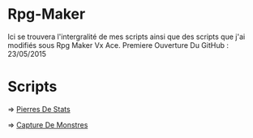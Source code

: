 # Rpg-Maker
Ici se trouvera l'intergralité de mes scripts ainsi que des scripts que j'ai modifiés sous Rpg Maker Vx Ace.
Premiere Ouverture Du GitHub : 23/05/2015

# Scripts
=> <a href="https://github.com/Zouzaka/Rpg-Maker/blob/Script-RMVXAce/Pierres-De-Stats/script.rb">Pierres De Stats</a>

=> <a href="https://github.com/Zouzaka/Rpg-Maker/blob/Script-RMVXAce/Capture-De-Monstres/script.rb">Capture De Monstres</a>
